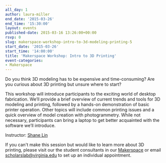 ```yaml
---
all_day: 1
author: laura-miller
end_date: '2015-03-26'
end_time: '15:30:00'
layout: events
published-date: 2015-03-16 13:26:00+00:00
rsvp: 0
slug: makerspace-workshop-intro-to-3d-modeling-printing-5
start_date: '2015-03-26'
start_time: '14:00:00'
title: 'Makerspace Workshop: Intro to 3D Printing'
event-categories:
- Makerspace
---
```


Do you think 3D modeling has to be expensive and time-consuming? Are you curious about 3D printing but unsure where to start?

This workshop will introduce participants to the exciting world of desktop fabrication. We’ll provide a brief overview of current trends and tools for 3D modeling and printing, followed by a hands-on demonstration of basic printer operation. Other topics will include common printing issues and a quick overview of model creation with photogrammetry. While not necessary, participants can bring a laptop to get better acquainted with the software we’ll introduce.

Instructor: [Shane Lin](http://scholarslab.org/people/shane-lin/)

If you can't make this session but would like to learn more about 3D printing, please visit our the student consultants in our [Makerspace](http://scholarslab.org/makerspace/) or email [scholarslab@virginia.edu](mailto:scholarslab@virginia.edu) to set up an individual appointment.
